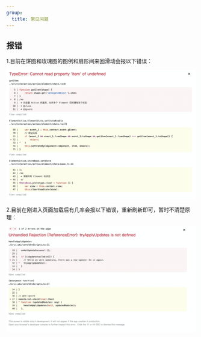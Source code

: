 ```yaml
---
group:
  title: 常见问题
---
```


## 报错

1.目前在饼图和玫瑰图的图例和扇形间来回滑动会报以下错误：

![报错 1](../../assets/error1.jpg)

2.目前在刚进入页面加载后有几率会报以下错误，重新刷新即可，暂时不清楚原理：

![报错 2](../../assets/error2.jpg)
